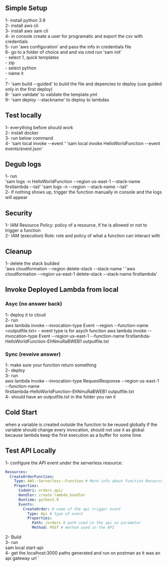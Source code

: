 ## Simple Setup
1- install python 3.9  
2- install aws cli  
3- install aws sam cli  
4- in console create a user for programatic and export the csv with credentials  
5- run 'aws configuration' and pass the info in credentials file  
6- go to a folder of choice and and via cmd run 'sam init'  
      - select 1, quick templates  
      - zip  
      - select python  
      - name it  
      -   
7- 'sam build --guided' to build the file and depencies to deploy (use guided only in the first deploy)  
8- 'sam validate' to validate the template.yml  
9- 'sam deploy --stackname' to deploy to lambdas  

## Test locally
1- everything before should work  
2- install docker  
3- run below command  
4- 'sam local invoke <function name under resource in template.yml> --event <paht to a json file with the event body>'
   'sam local invoke HelloWorldFunction --event events/event.json'

## Degub logs
1- run  
    'sam logs -n HelloWorldFunction --region us-east-1 --stack-name firstlambda --tail'
    'sam logs -n <function name under resource in template.yml> --region <region the function was deploied> --stack-name <name given while deploying first time> --tail'  
2- if nothing shows up, trigger the function manually in console and the logs will appear  

## Security
1- IAM Resource Policy: policy of a resource, if he is allowed or not to trigger a function  
2- IAM (execution) Role: role and policy of what a function can interact with  

## Cleanup
1- delete the stack builded  
    'aws cloudformation --region <region the function was deploied>  delete-stack --stack-name <name given while deploying first time>'
    'aws cloudformation --region us-east-1 delete-stack --stack-name firstlambda'  

## Invoke Deployed Lambda from local
### Asyc (no answer back)
1- deploy it to cloud  
2- run  
    aws lambda invoke --invocation-type Event --region <functions region> --function-name <function name after deployed in console> <outputfile.txt>
    - event type is for asych function
    aws lambda invoke --invocation-type Event --region us-east-1 --function-name firstlambda-HelloWorldFunction-EhNmuRaBWEB1 outputfile.txt

### Sync (reveive answer)
1- make sure your function return something  
2- deploy  
3- run  
    aws lambda invoke --invocation-type RequestResponse --region us-east-1 --function-name  
    firstlambda-HelloWorldFunction-EhNmuRaBWEB1 outputfile.txt  
4- should have an outputfile.txt in the folder you ran it

## Cold Start
when a variable is created outside the function to be reused globally
if the variable should change every invocation, should not use it as global because lambda keep the first execution as a buffer for some time

## Test API Locally
1- configure the API event under the serverless resource:  
```yml
Resources:
  CreateOrderFunction:
    Type: AWS::Serverless::Function # More info about Function Resource: https://github.com/awslabs/serverless-application-model/blob/master/versions/2016-10-31.md#awsserverlessfunction
    Properties:
      CodeUri: orders_api/
      Handler: create.lambda_handler
      Runtime: python3.9
      Events:
        CreateOrder: # name of the api trigger event
          Type: Api # type of event
          Properties:
            Path: /orders # path used in the api as parameter
            Method: POST # method used in the API
```
2- Build  
3- run   
    sam local start-api  
4- get the localhost:3000 paths generated and run on postman as it was an api gateway url  ˇ
